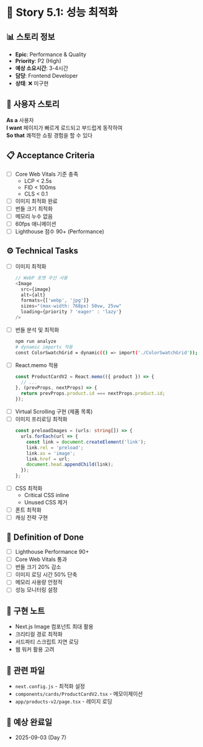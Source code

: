 # 📝 Story 5.1: 성능 최적화

## 📊 스토리 정보
- **Epic**: Performance & Quality
- **Priority**: P2 (High)
- **예상 소요시간**: 3-4시간
- **담당**: Frontend Developer
- **상태**: ❌ 미구현

## 🎯 사용자 스토리
**As a** 사용자  
**I want** 페이지가 빠르게 로드되고 부드럽게 동작하여  
**So that** 쾌적한 쇼핑 경험을 할 수 있다

## 📋 Acceptance Criteria
- [ ] Core Web Vitals 기준 충족
  - LCP < 2.5s
  - FID < 100ms
  - CLS < 0.1
- [ ] 이미지 최적화 완료
- [ ] 번들 크기 최적화
- [ ] 메모리 누수 없음
- [ ] 60fps 애니메이션
- [ ] Lighthouse 점수 90+ (Performance)

## ⚙️ Technical Tasks
- [ ] 이미지 최적화
  ```typescript
  // WebP 포맷 우선 사용
  <Image
    src={image}
    alt={alt}
    formats={['webp', 'jpg']}
    sizes="(max-width: 768px) 50vw, 25vw"
    loading={priority ? 'eager' : 'lazy'}
  />
  ```
- [ ] 번들 분석 및 최적화
  ```bash
  npm run analyze
  # dynamic imports 적용
  const ColorSwatchGrid = dynamic(() => import('./ColorSwatchGrid'));
  ```
- [ ] React.memo 적용
  ```typescript
  const ProductCardV2 = React.memo(({ product }) => {
    // ...
  }, (prevProps, nextProps) => {
    return prevProps.product.id === nextProps.product.id;
  });
  ```
- [ ] Virtual Scrolling 구현 (제품 목록)
- [ ] 이미지 프리로딩 최적화
  ```typescript
  const preloadImages = (urls: string[]) => {
    urls.forEach(url => {
      const link = document.createElement('link');
      link.rel = 'preload';
      link.as = 'image';
      link.href = url;
      document.head.appendChild(link);
    });
  };
  ```
- [ ] CSS 최적화
  - Critical CSS inline
  - Unused CSS 제거
- [ ] 폰트 최적화
- [ ] 캐싱 전략 구현

## 🎯 Definition of Done
- [ ] Lighthouse Performance 90+
- [ ] Core Web Vitals 통과
- [ ] 번들 크기 20% 감소
- [ ] 이미지 로딩 시간 50% 단축
- [ ] 메모리 사용량 안정적
- [ ] 성능 모니터링 설정

## 📝 구현 노트
- Next.js Image 컴포넌트 최대 활용
- 크리티컬 경로 최적화
- 서드파티 스크립트 지연 로딩
- 웹 워커 활용 고려

## 🔗 관련 파일
- `next.config.js` - 최적화 설정
- `components/cards/ProductCardV2.tsx` - 메모이제이션
- `app/products-v2/page.tsx` - 레이지 로딩

## 📅 예상 완료일
- 2025-09-03 (Day 7)